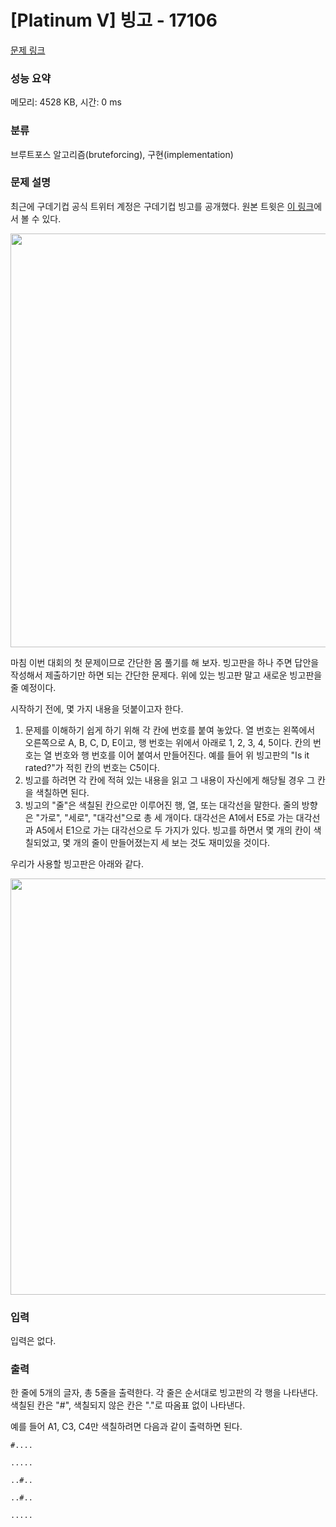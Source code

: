 # [Platinum V] 빙고 - 17106 

[문제 링크](https://www.acmicpc.net/problem/17106) 

### 성능 요약

메모리: 4528 KB, 시간: 0 ms

### 분류

브루트포스 알고리즘(bruteforcing), 구현(implementation)

### 문제 설명

<p>최근에 구데기컵 공식 트위터 계정은 구데기컵 빙고를 공개했다. 원본 트윗은 <a href="https://twitter.com/kudeki_cup/status/1090902734490877953">이 링크</a>에서 볼 수 있다.</p>

<p style="text-align: center;"><img alt="" src="" style="width: 600px; height: 662px;"></p>

<p>마침 이번 대회의 첫 문제이므로 간단한 몸 풀기를 해 보자. 빙고판을 하나 주면 답안을 작성해서 제출하기만 하면 되는 간단한 문제다. 위에 있는 빙고판 말고 새로운 빙고판을 줄 예정이다.</p>

<p>시작하기 전에, 몇 가지 내용을 덧붙이고자 한다.</p>

<ol>
	<li>문제를 이해하기 쉽게 하기 위해 각 칸에 번호를 붙여 놓았다. 열 번호는 왼쪽에서 오른쪽으로 A, B, C, D, E이고, 행 번호는 위에서 아래로 1, 2, 3, 4, 5이다. 칸의 번호는 열 번호와 행 번호를 이어 붙여서 만들어진다. 예를 들어 위 빙고판의 "Is it rated?"가 적힌 칸의 번호는 C5이다.</li>
	<li>빙고를 하려면 각 칸에 적혀 있는 내용을 읽고 그 내용이 자신에게 해당될 경우 그 칸을 색칠하면 된다.</li>
	<li>빙고의 "줄"은 색칠된 칸으로만 이루어진 행, 열, 또는 대각선을 말한다. 줄의 방향은 "가로", "세로", "대각선"으로 총 세 개이다. 대각선은 A1에서 E5로 가는 대각선과 A5에서 E1으로 가는 대각선으로 두 가지가 있다. 빙고를 하면서 몇 개의 칸이 색칠되었고, 몇 개의 줄이 만들어졌는지 세 보는 것도 재미있을 것이다.</li>
</ol>

<p>우리가 사용할 빙고판은 아래와 같다.</p>

<p style="text-align: center;"><img alt="" src="" style="width: 600px; height: 666px;"></p>

### 입력 

 <p>입력은 없다.</p>

### 출력 

 <p>한 줄에 5개의 글자, 총 5줄을 출력한다. 각 줄은 순서대로 빙고판의 각 행을 나타낸다. 색칠된 칸은 "#", 색칠되지 않은 칸은 "."로 따옴표 없이 나타낸다.</p>

<p>예를 들어 A1, C3, C4만 색칠하려면 다음과 같이 출력하면 된다.</p>

<p><code>#....<br>
.....<br>
..#..<br>
..#..<br>
.....</code></p>

<p> </p>

